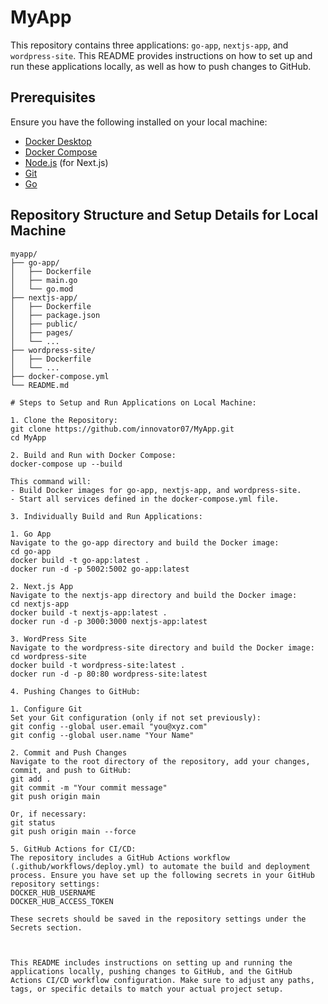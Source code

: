 # MyApp

This repository contains three applications: `go-app`, `nextjs-app`, and `wordpress-site`. This README provides instructions on how to set up and run these applications locally, as well as how to push changes to GitHub.

## Prerequisites

Ensure you have the following installed on your local machine:

- [Docker Desktop](https://www.docker.com/products/docker-desktop)
- [Docker Compose](https://docs.docker.com/compose/install/)
- [Node.js](https://nodejs.org/) (for Next.js)
- [Git](https://git-scm.com/)
- [Go](https://golang.org/)

## Repository Structure and Setup Details for Local Machine

```plaintext
myapp/
├── go-app/
│   ├── Dockerfile
│   ├── main.go
│   └── go.mod
├── nextjs-app/
│   ├── Dockerfile
│   ├── package.json
│   ├── public/
│   ├── pages/
│   └── ...
├── wordpress-site/
│   ├── Dockerfile
│   └── ...
├── docker-compose.yml
└── README.md

# Steps to Setup and Run Applications on Local Machine:

1. Clone the Repository:
git clone https://github.com/innovator07/MyApp.git
cd MyApp

2. Build and Run with Docker Compose:
docker-compose up --build

This command will:
- Build Docker images for go-app, nextjs-app, and wordpress-site.
- Start all services defined in the docker-compose.yml file.

3. Individually Build and Run Applications:

1. Go App
Navigate to the go-app directory and build the Docker image:
cd go-app
docker build -t go-app:latest .
docker run -d -p 5002:5002 go-app:latest

2. Next.js App
Navigate to the nextjs-app directory and build the Docker image:
cd nextjs-app
docker build -t nextjs-app:latest .
docker run -d -p 3000:3000 nextjs-app:latest

3. WordPress Site
Navigate to the wordpress-site directory and build the Docker image:
cd wordpress-site
docker build -t wordpress-site:latest .
docker run -d -p 80:80 wordpress-site:latest

4. Pushing Changes to GitHub:

1. Configure Git
Set your Git configuration (only if not set previously):
git config --global user.email "you@xyz.com"
git config --global user.name "Your Name"

2. Commit and Push Changes
Navigate to the root directory of the repository, add your changes, commit, and push to GitHub:
git add .
git commit -m "Your commit message"
git push origin main

Or, if necessary:
git status
git push origin main --force

5. GitHub Actions for CI/CD:
The repository includes a GitHub Actions workflow (.github/workflows/deploy.yml) to automate the build and deployment process. Ensure you have set up the following secrets in your GitHub repository settings:
DOCKER_HUB_USERNAME
DOCKER_HUB_ACCESS_TOKEN

These secrets should be saved in the repository settings under the Secrets section.



This README includes instructions on setting up and running the applications locally, pushing changes to GitHub, and the GitHub Actions CI/CD workflow configuration. Make sure to adjust any paths, tags, or specific details to match your actual project setup.
